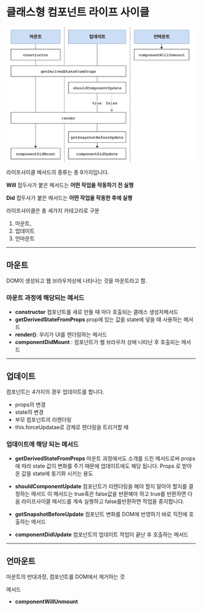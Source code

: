 # 클래스형 컴포넌트 라이프 사이클

![img](./img/lifeCycle.png)

라이프사이클 메서드의 종류는 총 9가지입니다.

**Will** 접두사가 붙은 메서드는 **어떤 작업을 작동하기 전 실행**

**Did** 접두사가 붙은 메서드는 **어떤 작업을 작동한 후에 실행**

라이프사이클은 총 세가지 카테고리로 구분

1. 마운트,
2. 업데이트
3. 언마운트

---

## **마운트**

DOM이 생성되고 웹 브라우저상에 나타나는 것을 마운트라고 함.

### 마운트 과정에 해당되는 메서드

- **constructor** 컴포넌트를 새로 만들 때 마다 호출되는 클래스 생성자메서드
- **getDerivedStateFromProps** prop에 있는 값을 state에 넣을 때 사용하는 메서드
- **render()**: 우리가 UI를 렌더링하는 메서드
- **componentDidMount** : 컴포넌트가 웹 브라우저 상에 나타난 후 호출되는 메서드

---

## **업데이트**

컴포넌트는 4가지의 경우 업데이트를 합니다.

- props의 변경
- state의 변경
- 부모 컴포넌트의 리렌더링
- this.forceUpdatae로 강제로 렌더링을 트리거할 때

### 업데이트에 해당 되는 메서드

- **getDerivedStateFromProps** 마운트 과정에서도 소개를 드린 메서드로써 props에 따라 state 값이 변화를 주기 때문에 업데이트에도 해당 됩니다.
  Props 로 받아 온 값을 state에 동기화 시키는 용도

- **shouldComponentUpdate** 컴포넌트가 리렌더링을 해야 할지 말아야 할지를 결정하는 메서드 이 메서드는 true혹은 false값을 반환해야 하고 true를 반환하면 다음 라이프사이클 메서드를 계속 실행하고 false를반환하면 작업을 중지합니다.
- **getSnapshotBeforeUpdate** 컴포넌트 변화를 DOM에 반영하기 바로 직전에 호출하는 메서드

- **componentDidUpdate** 컴포넌트의 업데이트 작업이 끝난 후 호출하는 메서드

---

## **언마운트**

마운트의 반대과정, 컴포넌트를 DOM에서 제거하는 것

메서드

- **componentWillUnmount**
